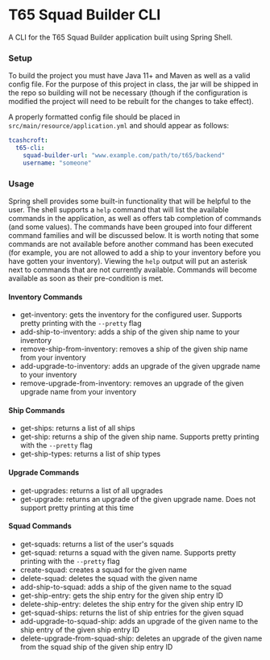 
# T65 Squad Builder CLI
A CLI for the T65 Squad Builder application built using Spring Shell.

### Setup
To build the project you must have Java 11+ and Maven as well as a valid config file. For the purpose of this project
in class, the jar will be shipped in the repo so building will not be necessary (though if the configuration is modified
the project will need to be rebuilt for the changes to take effect). 

A properly formatted config file should be placed in `src/main/resource/application.yml` and should appear as follows:
```yaml
tcashcroft:
  t65-cli:
    squad-builder-url: "www.example.com/path/to/t65/backend"
    username: "someone"
```

### Usage
Spring shell provides some built-in functionality that will be helpful to the user. The shell supports a `help` command
that will list the available commands in the application, as well as offers tab completion of commands (and some values).
The commands have been grouped into four different command families and will be discussed below. It is worth noting that
some commands are not available before another command has been executed (for example, you are not allowed to add a ship
to your inventory before you have gotten your inventory). Viewing the `help` output will put an asterisk next to 
commands that are not currently available. Commands will become available as soon as their pre-condition is met.

#### Inventory Commands
- get-inventory: gets the inventory for the configured user. Supports pretty printing with the `--pretty` flag
- add-ship-to-inventory: adds a ship of the given ship name to your inventory
- remove-ship-from-inventory: removes a ship of the given ship name from your inventory
- add-upgrade-to-inventory: adds an upgrade of the given upgrade name to your inventory
- remove-upgrade-from-inventory: removes an upgrade of the given upgrade name from your inventory

#### Ship Commands
- get-ships: returns a list of all ships
- get-ship: returns a ship of the given ship name. Supports pretty printing with the `--pretty` flag
- get-ship-types: returns a list of ship types

#### Upgrade Commands
- get-upgrades: returns a list of all upgrades
- get-upgrade: returns an upgrade of the given upgrade name. Does not support pretty printing at this time

#### Squad Commands
- get-squads: returns a list of the user's squads
- get-squad: returns a squad with the given name. Supports pretty printing with the `--pretty` flag
- create-squad: creates a squad for the given name
- delete-squad: deletes the squad with the given name
- add-ship-to-squad: adds a ship of the given name to the squad
- get-ship-entry: gets the ship entry for the given ship entry ID
- delete-ship-entry: deletes the ship entry for the given ship entry ID
- get-squad-ships: returns the list of ship entries for the given squad
- add-upgrade-to-squad-ship: adds an upgrade of the given name to the ship entry of the given ship entry ID
- delete-upgrade-from-squad-ship: deletes an upgrade of the given name from the squad ship of the given ship entry ID
